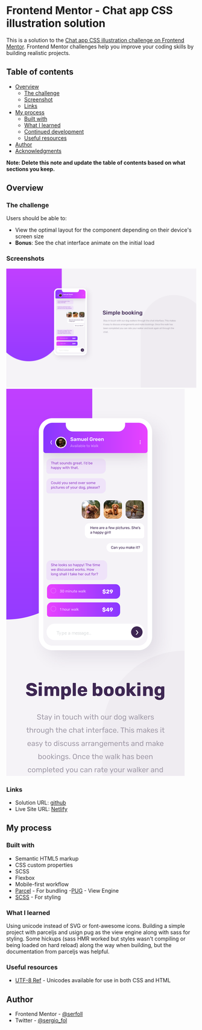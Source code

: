 # Frontend Mentor - Chat app CSS illustration solution

This is a solution to the [Chat app CSS illustration challenge on Frontend Mentor](https://www.frontendmentor.io/challenges/chat-app-css-illustration-O5auMkFqY). Frontend Mentor challenges help you improve your coding skills by building realistic projects.

## Table of contents

- [Overview](#overview)
  - [The challenge](#the-challenge)
  - [Screenshot](#screenshot)
  - [Links](#links)
- [My process](#my-process)
  - [Built with](#built-with)
  - [What I learned](#what-i-learned)
  - [Continued development](#continued-development)
  - [Useful resources](#useful-resources)
- [Author](#author)
- [Acknowledgments](#acknowledgments)

**Note: Delete this note and update the table of contents based on what sections you keep.**

## Overview

### The challenge

Users should be able to:

- View the optimal layout for the component depending on their device's screen size
- **Bonus**: See the chat interface animate on the initial load

### Screenshots

![](./screenshots/screenshot-desktop.png)
![](./screenshots/screenshot-mobile.png)

### Links

- Solution URL: [github](https://github.com/serfoll/chat-app-css-illustration)
- Live Site URL: [Netlify](https://your-live-site-url.com)

## My process

### Built with

- Semantic HTML5 markup
- CSS custom properties
- SCSS
- Flexbox
- Mobile-first workflow
- [Parcel](https://parceljs.org/) - For bundling -[PUG](https://pugjs.org/api/getting-started.html) - View Engine
- [SCSS](https://sass-lang.com/) - For styling

### What I learned

Using unicode instead of SVG or font-awesome icons. Building a simple project with parceljs and usign pug as the view engine along with sass for styling. Some hickups (sass HMR worked but styles wasn't compiling or being loaded on hard reload) along the way when building, but the documentation from parceljs was helpful.

### Useful resources

- [UTF-8 Ref](https://www.w3schools.com/charsets/ref_utf_dingbats.asp) - Unicodes available for use in both CSS and HTML

## Author

- Frontend Mentor - [@serfoll](https://www.frontendmentor.io/profile/serfoll)
- Twitter - [@sergio_fol](https://www.twitter.com/sergio_fol)
